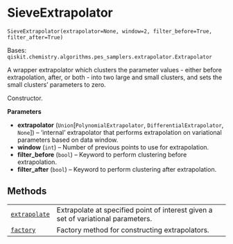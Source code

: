 # SieveExtrapolator

<span id="undefined" />

`SieveExtrapolator(extrapolator=None, window=2, filter_before=True, filter_after=True)`

Bases: `qiskit.chemistry.algorithms.pes_samplers.extrapolator.Extrapolator`

A wrapper extrapolator which clusters the parameter values - either before extrapolation, after, or both - into two large and small clusters, and sets the small clusters’ parameters to zero.

Constructor.

**Parameters**

*   **extrapolator** (`Union`\[`PolynomialExtrapolator`, `DifferentialExtrapolator`, `None`]) – ‘internal’ extrapolator that performs extrapolation on variational parameters based on data window.
*   **window** (`int`) – Number of previous points to use for extrapolation.
*   **filter\_before** (`bool`) – Keyword to perform clustering before extrapolation.
*   **filter\_after** (`bool`) – Keyword to perform clustering after extrapolation.

## Methods

|                                                                                                                                                                                                                                         |                                                                                   |
| --------------------------------------------------------------------------------------------------------------------------------------------------------------------------------------------------------------------------------------- | --------------------------------------------------------------------------------- |
| [`extrapolate`](qiskit.chemistry.algorithms.pes_samplers.SieveExtrapolator.extrapolate#qiskit.chemistry.algorithms.pes_samplers.SieveExtrapolator.extrapolate "qiskit.chemistry.algorithms.pes_samplers.SieveExtrapolator.extrapolate") | Extrapolate at specified point of interest given a set of variational parameters. |
| [`factory`](qiskit.chemistry.algorithms.pes_samplers.SieveExtrapolator.factory#qiskit.chemistry.algorithms.pes_samplers.SieveExtrapolator.factory "qiskit.chemistry.algorithms.pes_samplers.SieveExtrapolator.factory")                 | Factory method for constructing extrapolators.                                    |
